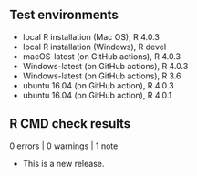 ## Test environments

* local R installation (Mac OS), R 4.0.3
* local R installation (Windows), R devel
* macOS-latest (on GitHub actions), R 4.0.3
* Windows-latest (on GitHub actions), R 4.0.3
* Windows-latest (on GitHub actions), R 3.6
* ubuntu 16.04 (on GitHub action), R 4.0.3
* ubuntu 16.04 (on GitHub action), R 4.0.1

## R CMD check results

0 errors | 0 warnings | 1 note

* This is a new release.
